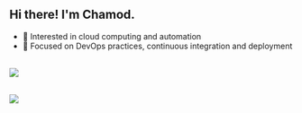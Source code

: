 ## Hi there! I'm Chamod.

* 🌱 Interested in cloud computing and automation
* 🔧 Focused on DevOps practices, continuous integration and deployment

<br> <img src="https://github-readme-stats.vercel.app/api/top-langs/?username=chamodranasgala&&exclude_reo=chamodranasgala&layout=compact&theme=great-gatsby"/>

<br> <img src="https://skillicons.dev/icons?i=azure,python,docker,go,aws,kubernetes,gcp,git,java,vscode,nodejs,react"/>
